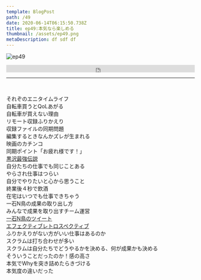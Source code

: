 ```yaml
---  
template: BlogPost  
path: /49 
date: 2020-06-14T06:15:50.738Z  
title: ep49:本気なら楽しめる
thumbnail: /assets/ep49.png
metaDescription: df sdf df  
---  
```

![ep49](/assets/ep49.png)  

<iframe width="100%" height="20" scrolling="no" frameborder="no" allow="autoplay" src="https://w.soundcloud.com/player/?url=https%3A//api.soundcloud.com/tracks/839961463&color=%23ff5500&inverse=false&auto_play=false&show_user=true"></iframe>
</br>

***
  
</br>

それぞのエニタイムライフ  
自転車買うとQoLあがる  
自転車が買えない理由  
リモート収録ふりかえり  
収録ファイルの同期問題  
編集するときなんかズレが生まれる  
映画のカチンコ  
同期ポイント「お疲れ様です！」  
[黒沢最強伝説](https://amzn.to/2UIU1Tn)  
自分たちの仕事でも同じことある  
やらされ仕事はつらい  
自分でやりたいと心から思うこと  
終業後４秒で飲酒  
在宅はいつでも仕事できちゃう  
一石N鳥の成果の取り出し方  
みんなで成果を取り出すチーム運営  
[一石N鳥のツイート](https://twitter.com/naoharu/status/1250336789002248194)  
[エフェクティブレトロスペクティブ](https://amzn.to/2YEqVWo)  
ふりかえりがない方がいい仕事はあるのか  
スクラムは打ち合わせが多い  
スクラムは自分たちでどうやるかを決める、何が成果かも決める  
そういうことだったのか！感の高さ  
本気でWhyを突き詰めたらきづける  
本気度の違いだった  
